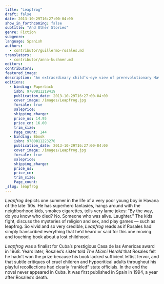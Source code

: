 ```yaml
---
title: "Leapfrog"
draft: false
date: 2013-10-29T16:27:00-04:00
show_in_forthcoming: false
subtitle: "And Other Stories"
genre: Fiction
subgenre:
language: Spanish
authors:
  - contributor/guillermo-rosales.md
translators:
  - contributor/anna-kushner.md
editors:
contributors:
featured_image:
description: "An extraordinary child’s-eye view of prerevolutionary Havana in the late 1950s "
editions:
  - binding: Paperback
    isbn: 9780811219419
    publication_date: 2013-10-29T16:27:00-04:00
    cover_image: /images/Leapfrog.jpg
    forsale: true
    saleprice:
    shipping_charge:
    price_us: 14.95
    price_cn: 16.00
    trim_size:
    Page_count: 144
  - binding: Ebook
    isbn: 9780811223270
    publication_date: 2013-10-29T16:27:00-04:00
    cover_image: /images/Leapfrog.jpg
    forsale: true
    saleprice:
    shipping_charge:
    price_us:
    price_cn:
    trim_size:
    Page_count:
_slug: leapfrog
---
```


_Leapfrog_ depicts one summer in the life of a very poor young boy in Havana of the late ’50s. He has superhero fantasies, hangs around with the neighborhood kids, smokes cigarettes, tells very lame jokes: “By the way, do you know who died? No. Someone who was alive. Laughter.” The kids fight, discuss the mysteries of religion and sex, and play games — such as leapfrog. So vivid and so very credible, _Leapfrog_ reads as if Rosales had simply transcribed everything that he’d heard or said for this one moving and touching book about a lost childhood.

_Leapfrog_ was a finalist for Cuba’s prestigious Casa de las Americas award in 1968. Years later, Rosales’s sister told _The Miami Herald_ that Rosales felt he hadn’t won the prize because his book lacked sufficient leftist fervor, and that subtle critiques of cruel children and hypocritical adults throughout his playful recollections had clearly “rankled” state officials. In the end the novel never appeared in Cuba. It was first published in Spain in 1994, a year after Rosales’s death.

